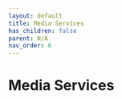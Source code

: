 ```yaml
---
layout: default
title: Media Services
has_children: false
parent: N/A
nav_order: 6
---
```


# Media Services